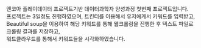 엔코아 플레이데이터 프로젝트기반 데이터과학자 양성과정 첫번째 프로젝트입니다.  
프로젝트는 3일정도 진행하였으며, 트킨터를 이용해서 유저에게서 키워드를 입력받고,
Beautiful soup을 이용하여 해당 키워드를 통해 웹크롤링을 진행한 후 텍스트 파일로 크롤링 결과를 저장하고,   
워드클라우드를 통해서 키워드들을 시각화하였습니다.
